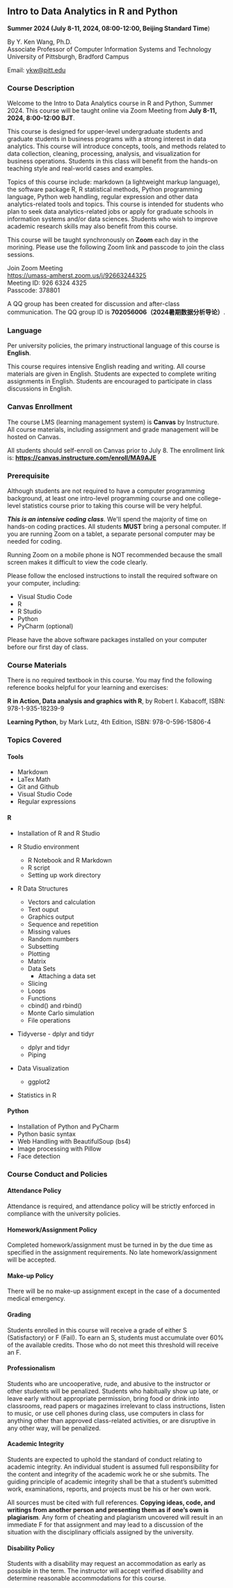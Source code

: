 ## Intro to Data Analytics in R and Python

**Summer 2024 (July 8-11, 2024, 08:00-12:00, Beijing Standard Time**)

By Y. Ken Wang, Ph.D.\
Associate Professor of Computer Information Systems and Technology\
University of Pittsburgh, Bradford Campus

Email: [ykw@pitt.edu](mailto:ykw@pitt.edu)

### Course Description

Welcome to the Intro to Data Analytics course in R and Python, Summer 2024. This course will be taught online via Zoom Meeting from **July 8-11, 2024, 8:00-12:00 BJT**.   

This course is designed for upper-level undergraduate students and graduate students in business programs with a strong interest in data analytics. This course will introduce concepts, tools, and methods related to data collection, cleaning, processing, analysis, and visualization for business operations. Students in this class will benefit from the hands-on teaching style and real-world cases and examples.  

Topics of this course include: markdown (a lightweight markup language), the software package R, R statistical methods, Python programming language, Python web handling, regular expression and other data analytics-related tools and topics. This course is intended for students who plan to seek data analytics-related jobs or apply for graduate schools in information systems and/or data sciences. Students who wish to improve academic research skills may also benefit from this course.  

This course will be taught synchronously on **Zoom** each day in the morining. Please use the following Zoom link and passcode to join the class sessions.  

Join Zoom Meeting  
https://umass-amherst.zoom.us/j/92663244325  
Meeting ID: 926 6324 4325  
Passcode: 378801  

A QQ group has been created for discussion and after-class communication. The QQ group ID is **702056006（2024暑期数据分析导论）**. 

### Language

Per university policies, the primary instructional language of this course is **English**.  

This course requires intensive English reading and writing. All course materials are given in English. Students are expected to complete writing assignments in English. Students are encouraged to participate in class discussions in English. 

### Canvas Enrollment

The course LMS (learning management system) is **Canvas** by Instructure. All course materials, including assignment and grade management will be hosted on Canvas. 

All students should self-enroll on Canvas prior to July 8. The enrollment link is: **https://canvas.instructure.com/enroll/MA9AJE** 

### Prerequisite

Although students are not required to have a computer programming background, at least one intro-level programming course and one college-level statistics course prior to taking this course will be very helpful.

***This is an intensive coding class***. We'll spend the majority of time on hands-on coding practices. All students **MUST** bring a personal computer. If you are running Zoom on a tablet, a separate personal computer may be needed for coding. 

Running Zoom on a mobile phone is NOT recommended because the small screen makes it difficult to view the code clearly.

Please follow the enclosed instructions to install the required software on your computer, including:

- Visual Studio Code
- R
- R Studio
- Python
- PyCharm (optional)

Please have the above software packages installed on your computer before our first day of class. 

### Course Materials

There is no required textbook in this course. You may find the following reference books helpful for your learning and exercises:

**R in Action, Data analysis and graphics with R**, by Robert I. Kabacoff, ISBN: 978-1-935-18239-9

**Learning Python**, by Mark Lutz, 4th Edition, ISBN: 978-0-596-15806-4

### Topics Covered

#### Tools

- Markdown
- LaTex Math
- Git and Github
- Visual Studio Code
- Regular expressions

#### R

- Installation of R and R Studio

- R Studio environment
  - R Notebook and R Markdown
  - R script
  - Setting up work directory

- R Data Structures
  - Vectors and calculation
  - Text ouput
  - Graphics output
  - Sequence and repetition
  - Missing values
  - Random numbers
  - Subsetting
  - Plotting
  - Matrix
  - Data Sets
    - Attaching a data set
  - Slicing
  - Loops
  - Functions
  - cbind() and rbind()
  - Monte Carlo simulation
  - File operations

- Tidyverse - dplyr and tidyr
  - dplyr and tidyr
  - Piping 

- Data Visualization
  - ggplot2

- Statistics in R

#### Python

- Installation of Python and PyCharm
- Python basic syntax
- Web Handling with BeautifulSoup (bs4)
- Image processing with Pillow
- Face detection

### Course Conduct and Policies 

#### Attendance Policy

Attendance is required, and attendance policy will be strictly enforced in compliance with the university policies.

#### Homework/Assignment Policy

Completed homework/assignment must be turned in by the due time as specified in the assignment requirements. No late homework/assignment will be accepted.

#### Make-up Policy

There will be no make-up assignment except in the case of a documented medical emergency.

#### Grading

Students enrolled in this course will receive a grade of either S (Satisfactory) or F (Fail). To earn an S, students must accumulate over 60% of the available credits. Those who do not meet this threshold will receive an F.

#### Professionalism

Students who are uncooperative, rude, and abusive to the instructor or other students will be penalized. Students who habitually show up late, or leave early without appropriate permission, bring food or drink into classrooms, read papers or magazines irrelevant to class instructions, listen to music, or use cell phones during class, use computers in class for anything other than approved class-related activities, or are disruptive in any other way, will be penalized.

#### Academic Integrity

Students are expected to uphold the standard of conduct relating to academic integrity. An individual student is assumed full responsibility for the content and integrity of the academic work he or she submits. The guiding principle of academic integrity shall be that a student’s submitted work, examinations, reports, and projects must be his or her own work.  

All sources must be cited with full references. **Copying ideas, code, and writings from another person and presenting them as if one’s own is plagiarism**. Any form of cheating and plagiarism uncovered will result in an immediate F for that assignment and may lead to a discussion of the situation with the disciplinary officials assigned by the university.

#### Disability Policy

Students with a disability may request an accommodation as early as possible in the term. The instructor will accept verified disability and determine reasonable accommodations for this course. 


